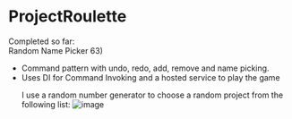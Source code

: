 # ProjectRoulette

Completed so far: <br>
  Random Name Picker 63) 
  <ul>
    <li>Command pattern with undo, redo, add, remove and name picking.</li>
    <li>Uses DI for Command Invoking and a hosted service to play the game</li>

I use a random number generator to choose a random project from the following list:
![image](https://user-images.githubusercontent.com/72436899/213883538-f180d4c3-793e-423b-ab87-1467407f3619.png)
